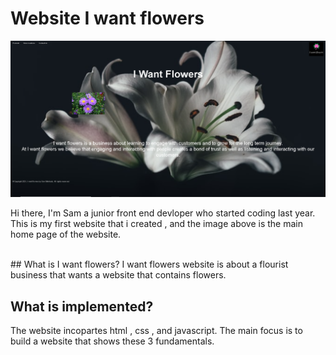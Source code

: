 # Website I want flowers
<img src="Website/images/Github image.PNG">


Hi there, I'm Sam a junior front end devloper who started coding last year. This is my first website that i created , and the image above is the main home page of the website.

<br>
## What is I want flowers?
I want flowers website is about a flourist business that wants a website that contains flowers.



## What is implemented?
The website incopartes html , css , and javascript. The main focus is to build a website that shows these 3 fundamentals. 




